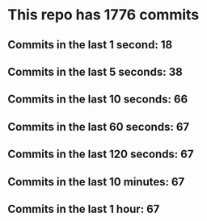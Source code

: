 # This repo has 1776 commits

## Commits in the last 1 second: 18
## Commits in the last 5 seconds: 38
## Commits in the last 10 seconds: 66
## Commits in the last 60 seconds: 67
## Commits in the last 120 seconds: 67
## Commits in the last 10 minutes: 67
## Commits in the last 1 hour: 67
